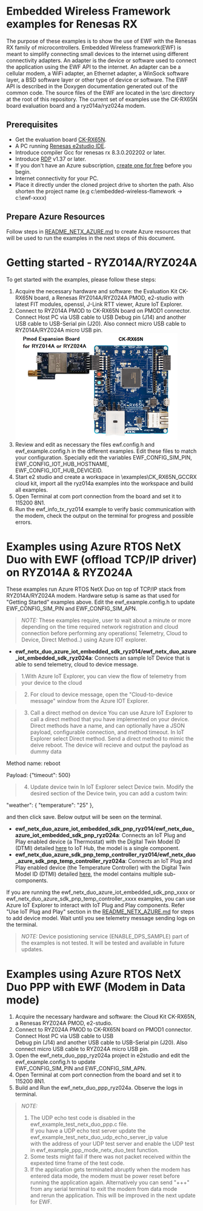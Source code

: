 # Embedded Wireless Framework examples for Renesas RX
The purpose of these examples is to show the use of EWF with the Renesas RX family of microcontrollers.
Embedded Wireless framework(EWF) is meant to simplify connecting small devices to the internet using different connectivity adapters.
An adapter is the device or software used to connect the application using the EWF API to the internet.
An adapter can be a cellular modem, a WiFi adapter, an Ethernet adapter, a WinSock software layer, a BSD software layer or other type of device or software.
The EWF API is described in the Doxygen documentation generated out of the common code.
The source files of the EWF are located in the \src directory at the root of this repository.
The current set of examples use the CK-RX65N board evaluation board and a ryz014a/ryz024a modem.

## Prerequisites

- Get the evaluation board [CK-RX65N](https://www.renesas.com/products/microcontrollers-microprocessors/rx-32-bit-performance-efficiency-mcus/ck-rx65n-cloud-kit-based-rx65n-mcu-group).
- A PC running [Renesas e2studio IDE](https://www.renesas.com/software-tool/e-studio).
- Introduce compiler Gcc for renesas rx 8.3.0.202202 or later.
- Introduce [RDP](https://www.renesas.com/software-tool/rx-driver-package) v1.37 or later.
- If you don't have an Azure subscription, [create one for free](https://azure.microsoft.com/free/) before you begin.
- Internet connectivity for your PC.
- Place it directly under the cloned project drive to shorten the path. Also shorten the project name (e.g c:\embedded-wireless-flamework -> c:\ewf-xxxx)

## Prepare Azure Resources
Follow steps in [README_NETX_AZURE.md](README_NETX_AZURE.md) to create Azure resources that will be used to run the examples in the next steps of this document.

# Getting started - RYZ014A/RYZ024A
To get started with the examples, please follow these steps:
1. Acquire the necessary hardware and software: the Evaluation Kit CK-RX65N board, a Renesas RYZ014A/RYZ024A PMOD, e2-studio with latest FIT modules, openssl, J-Link RTT viewer, Azure IoT Explorer.
2. Connect to RYZ014A PMOD to CK-RX65N board on PMOD1 connector. Connect Host PC via USB cable to USB Debug pin (J14) and  another USB cable to USB-Serial pin (J20). Also connect micro USB cable to RYZ014A/RYZ024A  micro USB pin.  
![Connection diagram of CK-RX65N and RYZ014A/RYZ024A](CKRX65N_RYZ014A_RYZ024A.PNG)
3. Review and edit as necessary the files ewf.config.h and ewf_example.config.h in the different examples. Edit these files to match your configuration. Specially edit the variables EWF_CONFIG_SIM_PIN, EWF_CONFIG_IOT_HUB_HOSTNAME, EWF_CONFIG_IOT_HUB_DEVICEID.
4. Start e2 studio and create a workspace in \examples\CK_RX65N_GCCRX cloud kit, import all the ryz014a examples into the workspace and build all examples.
5. Open Terminal at com port connection from the board and set it to 115200 8N1.
7. Run the ewf_info_tx_ryz014 example to verify basic communication with the modem, check the output on the terminal for progress and possible errors.

# Examples using Azure RTOS NetX Duo with EWF (offload TCP/IP driver) on RYZ014A & RYZ024A

These examples run Azure RTOS NetX Duo on top of TCP/IP stack from RYZ014A/RYZ024A modem. Hardware setup is same as that used for "Getting Started" examples above.
Edit the ewf_example.config.h to update EWF_CONFIG_SIM_PIN and EWF_CONFIG_SIM_APN.
    
> _NOTE:_
> These examples require, user to wait about a minute or more depending on the time required network registration and cloud connection before performing any operations( Telemetry, Cloud to Device, Direct Method..) using Azure IOT explorer.  

- **ewf_netx_duo_azure_iot_embedded_sdk_ryz014/ewf_netx_duo_azure_iot_embedded_sdk_ryz024a**:  Connects an sample IoT Device that is able to send telemetry, cloud to device message.
>1.With Azure IoT Explorer, you can view the flow of telemetry from your device to the cloud

>2. For cloud to device message, open the "Cloud-to-device message" window from the Azure IOT Explorer. 

>3. Call a direct method on device
You can use Azure IoT Explorer to call a direct method that you have implemented on your device. Direct methods have a name, and can optionally have a JSON payload, configurable connection, and method timeout.  In IoT Explorer select Direct method.
Send a direct method to mimic the deive reboot. The device will recieve and output the payload as dummy data  

Method name: reboot

Payload:
{"timeout": 500}

>4. Update device twin
  In IoT Explorer select Device twin. Modify the desired section of the Device twin, you can add a custom twin:

"weather": {
"temperature": "25"
},

and then click save. Below output will be seen on the terminal.

- **ewf_netx_duo_azure_iot_embedded_sdk_pnp_ryz014/ewf_netx_duo_azure_iot_embedded_sdk_pnp_ryz024a**: Connects an IoT Plug and Play enabled device (a Thermostat) with the Digital Twin Model ID (DTMI) detailed [here](https://github.com/Azure/opendigitaltwins-dtdl/blob/master/DTDL/v2/samples/Thermostat.json) to IoT Hub, the model is a single component.
- **ewf_netx_duo_azure_sdk_pnp_temp_controller_ryz014/ewf_netx_duo_azure_sdk_pnp_temp_controller_ryz024a**: Connects an IoT Plug and Play enabled device (the Temperature Controller) with the Digital Twin Model ID (DTMI) detailed [here](https://github.com/Azure/opendigitaltwins-dtdl/blob/master/DTDL/v2/samples/TemperatureController.json), the model contains multiple sub-components.

If you are running the ewf_netx_duo_azure_iot_embedded_sdk_pnp_xxxx or ewf_netx_duo_azure_sdk_pnp_temp_controller_xxxx examples, you can use Azure IoT Explorer to interact with IoT Plug and Play components.
Refer "Use IoT Plug and Play" section in the [README_NETX_AZURE.md](README_NETX_AZURE.md) for steps to add device model.
Wait until you see telemetry message sending logs on the terminal.

> _NOTE:_
Device posistioning service (ENABLE_DPS_SAMPLE) part of the examples is not tested. It will be tested and available in future updates.

# Examples using Azure RTOS NetX Duo PPP with EWF (Modem in Data mode)
1. Acquire the necessary hardware and software: the Cloud Kit CK-RX65N, a Renesas RYZ024A PMOD, e2-studio.
2. Connect to RYZ024A PMOD to CK-RX65N board on PMOD1 connector.  Connect Host PC via USB cable to USB  
   Debug pin (J14) and  another USB cable to USB-Serial pin (J20). Also connect micro USB cable to RYZ024A micro USB pin.  
3. Open the ewf_netx_duo_ppp_ryz024a project in e2studio and edit the ewf_example.config.h to update   
   EWF_CONFIG_SIM_PIN and EWF_CONFIG_SIM_APN.  
4. Open Terminal at com port connection from the board and set it to 115200 8N1.  
5. Build and Run the ewf_netx_duo_ppp_ryz024a. Observe the logs in terminal.  

> _NOTE:_
>1. The UDP echo test code is disabled in the ewf_example_test_netx_duo_ppp.c file.  
    If you have a UDP echo test server update the ewf_example_test_netx_duo_udp_echo_server_ip value  
	with the address of your UDP test server and enable the UDP test in ewf_example_ppp_mode_netx_duo_test function.  
>2. Some tests might fail if there was not packet received within the expexted time frame of the test code.
>3. If the application gets terminated abruptly when the modem has entered data mode, the modem must be power reset before  
    running the application again. Alternatively you can send "+++" from any serial terminal to exit the modem from data mode  
	and rerun the application. This will be improved in the next update for EWF.  
	